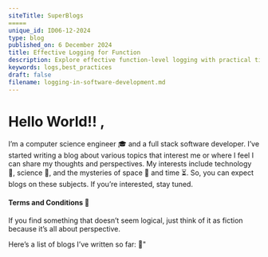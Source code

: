 ```yaml
---
siteTitle: SuperBlogs
=====
unique_id: ID06-12-2024
type: blog
published_on: 6 December 2024
title: Effective Logging for Function
description: Explore effective function-level logging with practical tips for clear and insightful logs.
keywords: logs,best_practices
draft: false
filename: logging-in-software-development.md
---
```


# Hello World!! , 
I’m a computer science engineer 🎓 and a full stack software developer. I’ve started writing a blog about various topics that interest me or where I feel I can share my thoughts and perspectives. My interests include technology 💾, science 🔬, and the mysteries of space 🚀 and time ⏳. So, you can expect blogs on these subjects. If you’re interested, stay tuned.

#### Terms and Conditions 📜 
If you find something that doesn’t seem logical, just think of it as fiction because it’s all about perspective.

Here’s a list of blogs I’ve written so far: 📝"